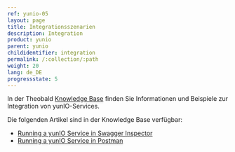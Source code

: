 ```yaml
---
ref: yunio-05
layout: page
title: Integrationsszenarien
description: Integration
product: yunio
parent: yunio
childidentifier: integration
permalink: /:collection/:path
weight: 20
lang: de_DE
progressstate: 5
---
```


In der Theobald [Knowledge Base](https://kb.theobald-software.com/yunio) finden Sie Informationen und Beispiele zur Integration von yunIO-Services.

Die folgenden Artikel sind in der Knowledge Base verfügbar:
- [Running a yunIO Service in Swagger Inspector](https://kb.theobald-software.com/yunio/running-a-yunio-service-in-swagger-inspector)
- [Running a yunIO Service in Postman](https://kb.theobald-software.com/yunio/running-a-yunio-service-in-postman)
